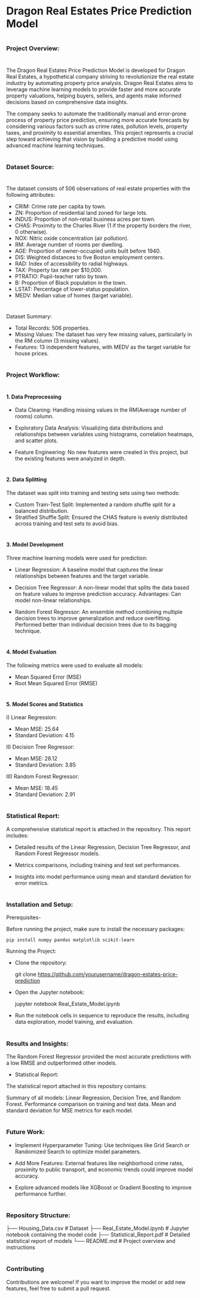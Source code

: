 
# Dragon Real Estates Price Prediction Model
#


### Project Overview:
#
The Dragon Real Estates Price Prediction Model is developed for Dragon Real Estates, a hypothetical company striving to revolutionize the real estate industry by automating property price analysis. Dragon Real Estates aims to leverage machine learning models to provide faster and more accurate property valuations, helping buyers, sellers, and agents make informed decisions based on comprehensive data insights.

The company seeks to automate the traditionally manual and error-prone process of property price prediction, ensuring more accurate forecasts by considering various factors such as crime rates, pollution levels, property taxes, and proximity to essential amenities. This project represents a crucial step toward achieving that vision by building a predictive model using advanced machine learning techniques.

#
### Dataset Source:
#
The dataset consists of 506 observations of real estate properties with the following attributes:

- CRIM: Crime rate per capita by town.
- ZN: Proportion of residential land zoned for large lots.
- INDUS: Proportion of non-retail business acres per town.
- CHAS: Proximity to the Charles River (1 if the property borders the river, 0 otherwise).
- NOX: Nitric oxide concentration (air pollution).
- RM: Average number of rooms per dwelling.
- AGE: Proportion of owner-occupied units built before 1940.
- DIS: Weighted distances to five Boston employment centers.
- RAD: Index of accessibility to radial highways.
- TAX: Property tax rate per $10,000.
- PTRATIO: Pupil-teacher ratio by town.
- B: Proportion of Black population in the town.
- LSTAT: Percentage of lower-status population.
- MEDV: Median value of homes (target variable).

#
Dataset Summary:

- Total Records: 506 properties.
- Missing Values: The dataset has very few missing values, particularly in the RM column (3 missing values).
- Features: 13 independent features, with MEDV as the target variable for house prices.
    
#

### Project Workflow:
#
#### 1. Data Preprocessing

- Data Cleaning: Handling missing values in the RM(Average number of rooms) column. 

- Exploratory Data Analysis: Visualizing data distributions and relationships between variables using histograms, correlation heatmaps, and scatter plots.

- Feature Engineering: No new features were created in this project, but the existing features were analyzed in depth.

#
#### 2. Data Splitting

The dataset was split into training and testing sets using two methods:


- Custom Train-Test Split: Implemented a random shuffle split for a balanced distribution.
- Stratified Shuffle Split: Ensured the CHAS feature is evenly distributed across training and test sets to avoid bias.

#
#### 3. Model Development

Three machine learning models were used for prediction:

- Linear Regression: A baseline model that captures the linear relationships between features and the target variable.

- Decision Tree Regressor: A non-linear model that splits the data based on feature values to improve prediction accuracy. Advantages: Can model non-linear relationships.

- Random Forest Regressor: An ensemble method combining multiple decision trees to improve generalization and reduce overfitting. Performed better than individual decision trees due to its bagging technique.
#

#### 4. Model Evaluation

The following metrics were used to evaluate all models:

- Mean Squared Error (MSE)
- Root Mean Squared Error (RMSE)

#

#### 5. Model Scores and Statistics

 I) Linear Regression:
        
- Mean MSE: 25.64
- Standard Deviation: 4.15

 II) Decision Tree Regressor:
    
- Mean MSE: 28.12
- Standard Deviation: 3.85

III) Random Forest Regressor:

- Mean MSE: 18.45
- Standard Deviation: 2.91
        
#

### Statistical Report:

A comprehensive statistical report is attached in the repository. This report includes:

- Detailed results of the Linear Regression, Decision Tree Regressor, and Random Forest Regressor models.

- Metrics comparisons, including training and test set performances.

- Insights into model performance using mean and standard deviation for error metrics.

#
### Installation and Setup:

Prerequisites-

Before running the project, make sure to install the necessary packages:

    pip install numpy pandas matplotlib scikit-learn


Running the Project:

- Clone the repository:

    git clone https://github.com/yourusername/dragon-estates-price-prediction


- Open the Jupyter notebook:

    jupyter notebook Real_Estate_Model.ipynb

- Run the notebook cells in sequence to reproduce the results, including data exploration, model training, and evaluation.

#
### Results and Insights:

The Random Forest Regressor provided the most accurate predictions with a low RMSE and outperformed other models.


- Statistical Report:

The statistical report attached in this repository contains:

Summary of all models: Linear Regression, Decision Tree, and Random Forest. Performance comparison on training and test data. Mean and standard deviation for MSE metrics for each model.

#
### Future Work:

- Implement Hyperparameter Tuning: Use techniques like Grid Search or Randomized Search to optimize model parameters.

-  Add More Features: External features like neighborhood crime rates, proximity to public transport, and economic trends could improve model accuracy.

- Explore advanced models like XGBoost or Gradient Boosting to improve performance further.
#

### Repository Structure:

 ├── Housing_Data.csv            # Dataset
 ├── Real_Estate_Model.ipynb     # Jupyter notebook containing the model code
 ├── Statistical_Report.pdf      # Detailed statistical report of models
 └── README.md                   # Project overview and instructions

#
### Contributing

Contributions are welcome! If you want to improve the model or add new features, feel free to submit a pull request.
